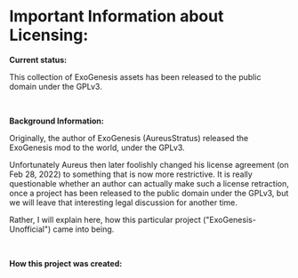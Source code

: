 # Important Information about Licensing:

**Current status:**

This collection of ExoGenesis assets has been released to the public domain under the GPLv3.

<br>

**Background Information:**

Originally, the author of ExoGenesis (AureusStratus) released the ExoGenesis mod to the world, under the GPLv3.

Unfortunately Aureus then later foolishly changed his license agreement (on Feb 28, 2022) to something that is now more restrictive. It is really questionable whether an author can actually make such a license retraction, once a project has been released to the public domain under the GPLv3, but we will leave that interesting legal discussion for another time.

Rather, I will explain here, how this particular project ("ExoGenesis-Unofficial") came into being.

<br>

**How this project was created:**
